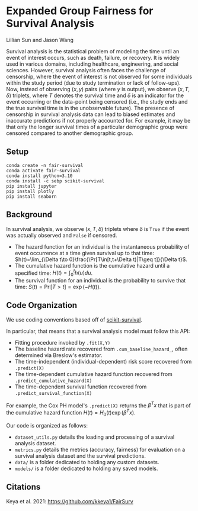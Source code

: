 # Expanded Group Fairness for Survival Analysis
Lillian Sun and Jason Wang

Survival analysis is the statistical problem of modeling the time until an event of interest occurs, such as death, failure, or recovery. It is widely used in various domains, including healthcare, engineering, and social sciences. However, survival analysis often faces the challenge of censorship, where the event of interest is not observed for some individuals within the study period (due to study termination or lack of follow-ups). Now, instead of observing $(x,y)$ pairs (where $y$ is output), we observe $(x,T,\delta)$ triplets, where $T$ denotes the survival time and $\delta$ is an indicator for the event occurring or the data-point being censored (i.e., the study ends and the true survival time is in the unobservable future). The presence of censorship in survival analysis data can lead to biased estimates and inaccurate predictions if not properly accounted for. For example, it may be that only the longer survival times of a particular demographic group were censored compared to another demographic group.

## Setup
```
conda create -n fair-survival
conda activate fair-survival
conda install python=3.10
conda install -c sebp scikit-survival
pip install jupyter
pip install plotly
pip install seaborn
```

## Background

In survival analysis, we observe $(x,T,\delta)$ triplets where $\delta$ is `True` if the event was actually observed and `False` if censored.
- The hazard function for an individual is the instantaneous probability of event occurrence at a time given survival up to that time: $h(t)=\lim_{\Delta t\to 0}\frac{\Pr[T\in[t,t+\Delta t)|T\geq t]}{\Delta t}$.
- The cumulative hazard function is the cumulative hazard until a specified time: $H(t)=\int_0^t h(u)du$.
- The survival function for an individual is the probability to survive that time: $S(t)=\Pr[T>t]=\exp(-H(t))$.

## Code Organization

We use coding conventions based off of [scikit-survival](https://scikit-survival.readthedocs.io/en/stable).

In particular, that means that a survival analysis model must follow this API:
- Fitting procedure invoked by `.fit(X,Y)`
- The baseline hazard rate recovered from `.cum_baseline_hazard_`, often determined via Breslow's estimator.
- The time-independent (individual-dependent) risk score recovered from `.predict(X)`
- The time-dependent cumulative hazard function recovered from `.predict_cumulative_hazard(X)`
- The time-dependent survival function recovered from `.predict_survival_function(X)`

For example, the Cox PH model's `.predict(X)` returns the $\beta^Tx$ that is part of the cumulative hazard function $H(t)=H_0(t)\exp(\beta^Tx)$.

Our code is organized as follows:
- `dataset_utils.py` details the loading and processing of a survival analysis dataset.
- `metrics.py` details the metrics (accuracy, fairness) for evaluation on a survival analysis dataset and the survival predictions.
- `data/` is a folder dedicated to holding any custom datasets.
- `models/` is a folder dedicated to holding any saved models.

## Citations
Keya et al. 2021: https://github.com/kkeya1/FairSurv